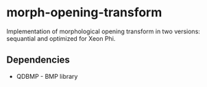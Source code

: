 # morph-opening-transform
Implementation of morphological opening transform in two versions: sequantial and optimized for Xeon Phi.

## Dependencies
* QDBMP - BMP library
